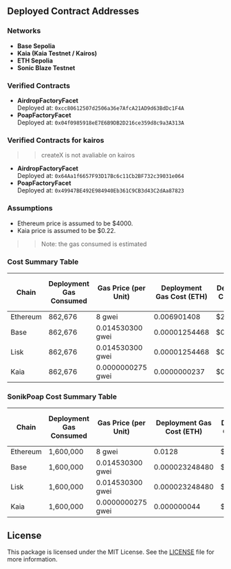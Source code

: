 ## Deployed Contract Addresses
### Networks
- **Base Sepolia**
- **Kaia (Kaia Testnet / Kairos)**
- **ETH Sepolia**
- **Sonic Blaze Testnet**



### Verified Contracts
- **AirdropFactoryFacet**  
  Deployed at: `0xcc80612507d2506a36e7AfcA21AD9d63BdDc1F4A`
- **PoapFactoryFacet**  
  Deployed at: `0x04f0985918eE7E6B9DB2D216ce359d8c9a3A313A`

 


### Verified Contracts for kairos
>> createX is not avaliable on kairos
- **AirdropFactoryFacet**  
  Deployed at: `0x64Aa1f6657F93D17Bc6c11Cb2BF732c39031e064`
- **PoapFactoryFacet**  
  Deployed at: `0x49947BE492E984940Eb361C9CB3d43C2dAa87823`





### Assumptions
- Ethereum price is assumed to be $4000.
- Kaia price is assumed to be $0.22.

>> Note: the gas consumed is estimated

### Cost Summary Table
| Chain    | Deployment Gas Consumed | Gas Price (per Unit) | Deployment Gas Cost (ETH) | Deployment Cost (USD) | Claim Airdrop Gas Consumed | Claim Airdrop Gas Cost (ETH) | Claim Airdrop Cost (USD) |
| -------- | ----------------------- | -------------------- | ------------------------- | --------------------- | -------------------------- | ---------------------------- | ------------------------ |
| Ethereum | 862,676                 | 8 gwei               | 0.006901408               | $27.60                | 112,284                    | 0.000897872                  | $3.59                    |
| Base     | 862,676                 | 0.014530300 gwei     | 0.00001254468             | $0.05                 | 112,284                    | 0.0000011268432              | $0.0045                  |
| Lisk     | 862,676                 | 0.014530300 gwei     | 0.00001254468             | $0.05                 | 112,284                    | 0.0000011268432              | $0.0045                  |
| Kaia     | 862,676                 | 0.0000000275 gwei    | 0.0000000237              | $0.0000189            | 112,284                    | 0.00000000309                | $0.00000247              |

### SonikPoap Cost Summary Table
| Chain    | Deployment Gas Consumed | Gas Price (per Unit) | Deployment Gas Cost (ETH) | Deployment Cost (USD) | Claim Airdrop Gas Consumed | Claim Airdrop Gas Cost (ETH) | Claim Airdrop Cost (USD) |
| -------- | ----------------------- | -------------------- | ------------------------- | --------------------- | -------------------------- | ---------------------------- | ------------------------ |
| Ethereum | 1,600,000               | 8 gwei               | 0.0128                    | $51.20                | 127,666                    | 0.001021328                  | $4.09                    |
| Base     | 1,600,000               | 0.014530300 gwei     | 0.000023248480            | $0.093                | 127,666                    | 0.0000018551232              | $0.0074                  |
| Lisk     | 1,600,000               | 0.014530300 gwei     | 0.000023248480            | $0.093                | 127,666                    | 0.0000018551232              | $0.0074                  |
| Kaia     | 1,600,000               | 0.0000000275 gwei    | 0.000000044               | $0.0000352            | 127,666                    | 0.00000000351                | $0.00000281              |

## License
This package is licensed under the MIT License. See the [LICENSE](./LICENSE.md) file for more information.
